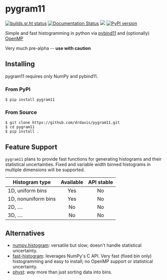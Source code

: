 # pygram11

[![builds.sr.ht status](https://builds.sr.ht/~ddavis/pygram11.svg)](https://builds.sr.ht/~ddavis/pygram11?)
[![Documentation Status](https://readthedocs.org/projects/pygram11/badge/?version=latest)](https://pygram11.readthedocs.io/en/latest/?badge=latest)
![](https://img.shields.io/pypi/pyversions/pygram11.svg?colorB=blue&style=flat)
[![PyPI version](https://img.shields.io/pypi/v/pygram11.svg?colorB=486b87&style=flat)](https://pypi.org/project/pygram11/)

Simple and fast histogramming in python via
[pybind11](https://github.com/pybind/pybind11) and (optionally)
[OpenMP](https://www.openmp.org/)

Very much pre-alpha -- **use with caution**

## Installing

pygram11 requires only NumPy and pybind11.

### From PyPI

```none
$ pip install pygram11
```

### From Source

```none
$ git clone https://github.com/drdavis/pygram11.git
$ cd pygram11
$ pip install .
```

## Feature Support

`pygram11` plans to provide fast functions for generating histograms
and their statistical uncertainties. Fixed and variable width binned
histograms in multiple dimensions will be supported.

| Histogram type      | Available | API stable |
| --------------------|:---------:|:----------:|
| 1D, uniform bins    | Yes       | No         |
| 1D, nonuniform bins | Yes       | No         |
| 2D, ....            | No        | No         |
| 3D, ....            | No        | No         |

## Alternatives

- [numpy.histogram](https://docs.scipy.org/doc/numpy/reference/generated/numpy.histogram.html):
  versatile but slow; doesn't handle statistical uncertainty.
- [fast-histogram](https://github.com/astrofrog/fast-histogram):
  leverages NumPy's C API. Very fast (fixed bin only) histogramming
  and easy to install; no OpenMP support or statistical uncertainty.
- [physt](https://github.com/janpipek/physt): *way* more than just
  sorting data into bins.
